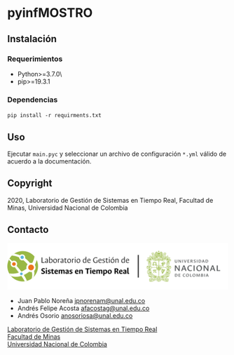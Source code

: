 # pyinfMOSTRO

## Instalación

### Requerimientos
* Python>=3.7.0\
* pip>=19.3.1

### Dependencias
`pip install -r requirments.txt`

## Uso
Ejecutar `main.pyc` y seleccionar un archivo de configuración `*.yml` válido de acuerdo a la documentación.

## Copyright

2020, Laboratorio de Gestión de Sistemas en Tiempo Real, Facultad de Minas, Universidad Nacional de Colombia

## Contacto

[![LGSTR Logo](../docs/LGSTR_logo.png)](https://sites.google.com/unal.edu.co/lab-gstr/)

- Juan Pablo Noreña <jpnorenam@unal.edu.co>
- Andrés Felipe Acosta <afacostag@unal.edu.co>
- Andrés Osorio <anosoriosa@unal.edu.co>

[Laboratorio de Gestión de Sistemas en Tiempo Real](https://sites.google.com/unal.edu.co/lab-gstr/) \
[Facultad de Minas](https://minas.medellin.unal.edu.co/) \
[Universidad Nacional de Colombia](https://unal.edu.co/)
